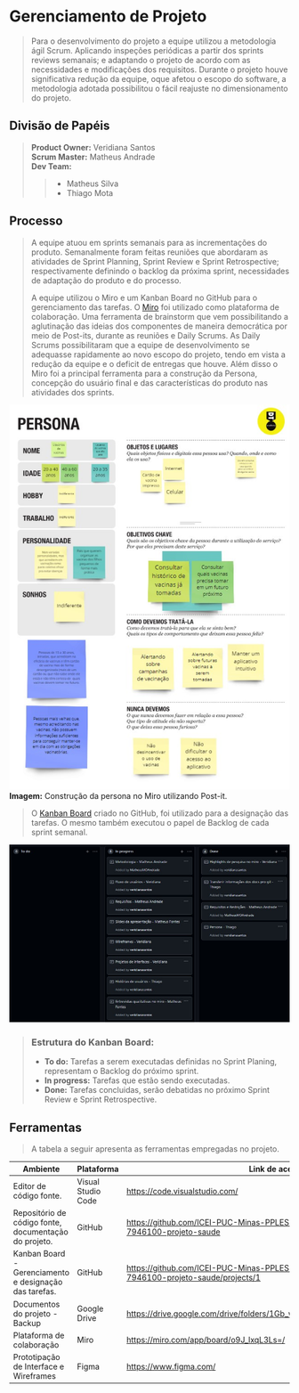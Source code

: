 # Gerenciamento de Projeto

> Para o desenvolvimento do projeto a equipe utilizou a metodologia ágil Scrum. 
> Aplicando inspeções periódicas a partir dos sprints reviews semanais; e adaptando o projeto de acordo com as necessidades e modificações dos requisitos.
> Durante o projeto houve significativa redução da equipe, oque afetou o escopo do software, a metodologia adotada possibilitou o fácil reajuste no dimensionamento do projeto.  

## Divisão de Papéis

> <strong>Product Owner:</strong> Veridiana Santos <br>
> <strong>Scrum Master:</strong> Matheus Andrade <br>
> <strong>Dev Team:</strong> 
> > * Matheus Silva
> > * Thiago Mota

## Processo

> A equipe atuou em sprints semanais para as incrementações do produto. 
> Semanalmente foram feitas reuniões que abordaram as atividades de Sprint Planning, Sprint Review e Sprint Retrospective; respectivamente definindo o backlog da próxima sprint, necessidades de adaptação do produto e do processo.   
> 
> A equipe utilizou o Miro e um Kanban Board no GitHub para o gerenciamento das tarefas.
> O [Miro](https://miro.com/app/board/o9J_lxqL3Ls=/) foi utilizado como plataforma de colaboração. Uma ferramenta de brainstorm que vem possibilitando a aglutinação das ideias dos componentes de maneira democrática por meio de Post-its, durante as reuniões e Daily Scrums. As Daily Scrums possibilitaram que a equipe de desenvolvimento se adequasse rapidamente ao novo escopo do projeto, tendo em vista a redução da equipe e o deficit de entregas que houve. Além disso o Miro foi a principal ferramenta para a construção da Persona, concepção do usuário final e das características do produto nas atividades dos sprints.  
> 
![Persona](images/PersonaMiro.jpg)
<br><strong>Imagem:</strong> Construção da persona no Miro utilizando Post-it.
> 
> O [Kanban Board](https://github.com/ICEI-PUC-Minas-PPLES-TI/PLF-ES-2021-2-TI1-7946100-projeto-saude/projects/1) criado no GitHub, foi utilizado para a designação das tarefas. O mesmo também executou o papel de Backlog de cada sprint semanal.
> 
![Kanban](images/kanban.jpg)
> 
> ### Estrutura do Kanban Board:
> * <strong>To do:</strong> Tarefas a serem executadas definidas no Sprint Planing, representam o Backlog do próximo sprint.
> * <strong>In progress:</strong> Tarefas que estão sendo executadas.
> * <strong>Done:</strong> Tarefas concluidas, serão debatidas no próximo Sprint Review e Sprint Retrospective.
>  

## Ferramentas

> A tabela a seguir apresenta as ferramentas empregadas no projeto.

| Ambiente | Plataforma | Link de acesso |
|----------|------------|----------------|
| Editor de código fonte. | Visual Studio Code | https://code.visualstudio.com/ |
| Repositório de código fonte, documentação do projeto. | GitHub | https://github.com/ICEI-PUC-Minas-PPLES-TI/PLF-ES-2021-2-TI1-7946100-projeto-saude |
| Kanban Board - Gerenciamento e designação das tarefas. | GitHub | https://github.com/ICEI-PUC-Minas-PPLES-TI/PLF-ES-2021-2-TI1-7946100-projeto-saude/projects/1 |
| Documentos do projeto - Backup| Google Drive | https://drive.google.com/drive/folders/1Gb_w65RXXSZdNdquSArGnOJSCtdtZsnp |
| Plataforma de colaboração | Miro | https://miro.com/app/board/o9J_lxqL3Ls=/ |
| Prototipação de Interface e Wireframes | Figma | https://www.figma.com/ |

